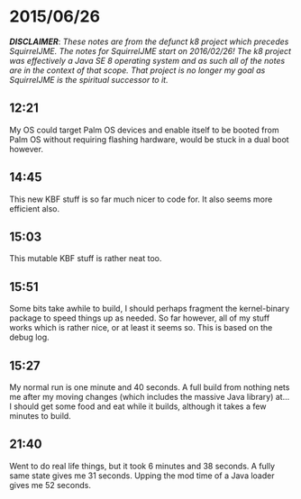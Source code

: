 # 2015/06/26

***DISCLAIMER***: _These notes are from the defunct k8 project which_
_precedes SquirrelJME. The notes for SquirrelJME start on 2016/02/26!_
_The k8 project was effectively a Java SE 8 operating system and as such_
_all of the notes are in the context of that scope. That project is no_
_longer my goal as SquirrelJME is the spiritual successor to it._

## 12:21

My OS could target Palm OS devices and enable itself to be booted from Palm OS
without requiring flashing hardware, would be stuck in a dual boot however.

## 14:45

This new KBF stuff is so far much nicer to code for. It also seems more
efficient also.

## 15:03

This mutable KBF stuff is rather neat too.

## 15:51

Some bits take awhile to build, I should perhaps fragment the kernel-binary
package to speed things up as needed. So far however, all of my stuff works
which is rather nice, or at least it seems so. This is based on the debug log.

## 15:27

My normal run is one minute and 40 seconds. A full build from nothing nets me
after my moving changes (which includes the massive Java library) at... I
should get some food and eat while it builds, although it takes a few minutes
to build.

## 21:40

Went to do real life things, but it took 6 minutes and 38 seconds. A fully
same state gives me 31 seconds. Upping the mod time of a Java loader gives me
52 seconds.

